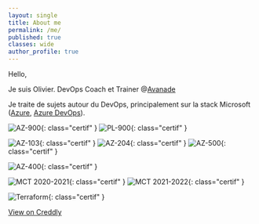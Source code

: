 ```yaml
---
layout: single
title: About me
permalink: /me/
published: true
classes: wide
author_profile: true
---
```

Hello,

Je suis Olivier. DevOps Coach et Trainer @[Avanade](https://www.linkedin.com/showcase/avanade-france/)

Je traite de sujets autour du DevOps, principalement sur la stack Microsoft ([Azure](https://azure.microsoft.com), [Azure DevOps](https://dev.azure.com/)).

![AZ-900](/assets/certifs/az-900.png){: class="certif" }
![PL-900](/assets/certifs/pl-900.png){: class="certif" }


![AZ-103](/assets/certifs/az-103.png){: class="certif" }
![AZ-204](/assets/certifs/az-204.png){: class="certif" }
![AZ-500](/assets/certifs/az-500.png){: class="certif" }

![AZ-400](/assets/certifs/az-400.png){: class="certif" }

![MCT 2020-2021](/assets/certifs/mct-2020-2021.png){: class="certif" }
![MCT 2021-2022](/assets/certifs/mct-2021-2022.png){: class="certif" }

![Terraform](/assets/certifs/terraform.png){: class="certif" }

[View on Creddly](https://www.credly.com/users/o.delmotte)